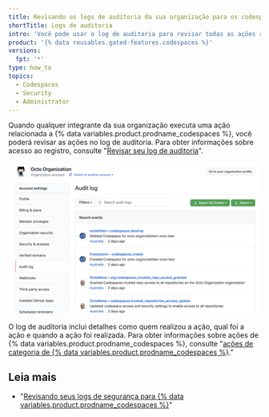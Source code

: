 ```yaml
---
title: Revisando os logs de auditoria da sua organização para os codespaces
shortTitle: Logs de auditoria
intro: 'Você pode usar o log de auditoria para revisar todas as ações relacionadas a {% data variables.product.prodname_codespaces %}.'
product: '{% data reusables.gated-features.codespaces %}'
versions:
  fpt: '*'
type: how_to
topics:
  - Codespaces
  - Security
  - Administrator
---
```


 

Quando qualquer integrante da sua organização executa uma ação relacionada a {% data variables.product.prodname_codespaces %}, você poderá revisar as ações no log de auditoria. Para obter informações sobre acesso ao registro, consulte "[Revisar seu log de auditoria](/organizations/keeping-your-organization-secure/reviewing-the-audit-log-for-your-organization#accessing-the-audit-log)".

![Log de auditoria com informações sobre codespaces](/assets/images/help/settings/codespaces-audit-log-org.png)

O log de auditoria inclui detalhes como quem realizou a ação, qual foi a ação e quando a ação foi realizada. Para obter informações sobre ações de {% data variables.product.prodname_codespaces %}, consulte "[ações de categoria de {% data variables.product.prodname_codespaces %}](/organizations/keeping-your-organization-secure/reviewing-the-audit-log-for-your-organization#codespaces-category-actions)."

## Leia mais

- "[Revisando seus logs de segurança para {% data variables.product.prodname_codespaces %}](/codespaces/managing-your-codespaces/reviewing-your-security-logs-for-codespaces)"
